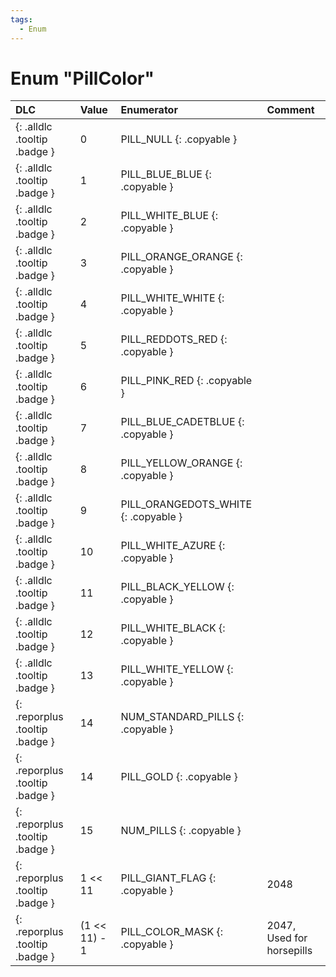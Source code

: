 ```yaml
---
tags:
  - Enum
---
```

# Enum "PillColor"
|DLC|Value|Enumerator|Comment|
|:--|:--|:--|:--|
|[ ](#){: .alldlc .tooltip .badge }|0 |PILL_NULL {: .copyable } |  |
|[ ](#){: .alldlc .tooltip .badge }|1 |PILL_BLUE_BLUE {: .copyable } |  |
|[ ](#){: .alldlc .tooltip .badge }|2 |PILL_WHITE_BLUE {: .copyable } |  |
|[ ](#){: .alldlc .tooltip .badge }|3 |PILL_ORANGE_ORANGE {: .copyable } |  |
|[ ](#){: .alldlc .tooltip .badge }|4 |PILL_WHITE_WHITE {: .copyable } |  |
|[ ](#){: .alldlc .tooltip .badge }|5 |PILL_REDDOTS_RED {: .copyable } |  |
|[ ](#){: .alldlc .tooltip .badge }|6 |PILL_PINK_RED {: .copyable } |  |
|[ ](#){: .alldlc .tooltip .badge }|7 |PILL_BLUE_CADETBLUE {: .copyable } |  |
|[ ](#){: .alldlc .tooltip .badge }|8 |PILL_YELLOW_ORANGE {: .copyable } |  |
|[ ](#){: .alldlc .tooltip .badge }|9 |PILL_ORANGEDOTS_WHITE {: .copyable } |  |
|[ ](#){: .alldlc .tooltip .badge }|10 |PILL_WHITE_AZURE {: .copyable } |  |
|[ ](#){: .alldlc .tooltip .badge }|11 |PILL_BLACK_YELLOW {: .copyable } |  |
|[ ](#){: .alldlc .tooltip .badge }|12 |PILL_WHITE_BLACK {: .copyable } |  |
|[ ](#){: .alldlc .tooltip .badge }|13 |PILL_WHITE_YELLOW {: .copyable } |  |
|[ ](#){: .reporplus .tooltip .badge }|14 |NUM_STANDARD_PILLS {: .copyable } |  |
|[ ](#){: .reporplus .tooltip .badge }|14 |PILL_GOLD {: .copyable } |  |
|[ ](#){: .reporplus .tooltip .badge }|15 |NUM_PILLS {: .copyable } |  |
|[ ](#){: .reporplus .tooltip .badge }|1 << 11 |PILL_GIANT_FLAG {: .copyable } | 2048 |
|[ ](#){: .reporplus .tooltip .badge }|(1 << 11) - 1 |PILL_COLOR_MASK {: .copyable } | 2047, Used for horsepills |

